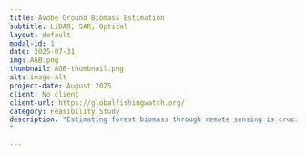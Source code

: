 ```yaml
---
title: Avobe Ground Biomass Estimation
subtitle: LiDAR, SAR, Optical
layout: default
modal-id: 1
date: 2025-07-31
img: AGB.png
thumbnail: AGB-thumbnail.png
alt: image-alt
project-date: August 2025
client: No client
client-url: https://globalfishingwatch.org/
category: Feasibility Study
description: "Estimating forest biomass through remote sensing is crucial in the context of carbon sequestration, as it is the only way to systematically and periodically quantify the amount of carbon stored in forest ecosystems. Forests act as carbon sinks by absorbing carbon dioxide (CO₂) from the atmosphere during photosynthesis and storing it in their biomass.\nAmong the most widely used satellite systems, ranked in terms of error in aboveground biomass estimation (AGBD), are lidar, SAR, and optical sensors (each with its own challenges). The development of accurate estimation algorithms is an open issue. However, estimates from these instruments are regularly used to monitor deforestation, forest degradation, and natural regeneration processes, as input for decision-making in conservation, reforestation, and sustainable management policies. These data are essential for meeting international climate-related commitments, such as the Paris Agreement and REDD+ (Reducing Emissions from Deforestation and Forest Degradation) mechanisms. 
"

---
```

